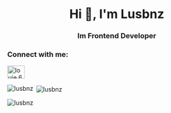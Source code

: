 <h1 align="center">Hi 👋, I'm Lusbnz</h1>
<h3 align="center">Im Frontend Developer</h3>

<h3 align="left">Connect with me:</h3>
<p align="left">
<a href="https://fb.com/louie.666" target="blank"><img align="center" src="https://raw.githubusercontent.com/rahuldkjain/github-profile-readme-generator/master/src/images/icons/Social/facebook.svg" alt="louie.666" height="30" width="40" /></a>
</p>

<p><img align="left" src="https://github-readme-stats.vercel.app/api/top-langs?username=lusbnz&show_icons=true&locale=en&layout=compact" alt="lusbnz" /></p>

<p>&nbsp;<img align="center" src="https://github-readme-stats.vercel.app/api?username=lusbnz&show_icons=true&locale=en" alt="lusbnz" /></p>

<p><img align="center" src="https://github-readme-streak-stats.herokuapp.com/?user=lusbnz&" alt="lusbnz" /></p>
